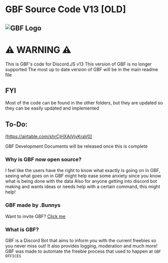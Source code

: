 # GBF Source Code V13 [OLD]
  ![GBF Logo](https://cdn.discordapp.com/attachments/932756227295948910/997240715258101840/GBF_Bot_Logo.png)
------------------------
# ⚠️ WARNING ⚠️
This is GBF's code for Discord.JS v13
This version of GBF is no longer supported
The most up to date version of GBF will be in the main readme file

## FYI
Most of the code can be found in the other folders, but they are updated so they can be easily updated and implemented

## To-Do:
[https://airtable.com/shrCjHXAiVjyKraV0]

GBF Development Documents will be released once this is complete

### Why is GBF now open source?
I feel like the users have the right to know what exactly is going on in GBF, seeing what goes on in GBF might help ease some anxiety since you know what is being done with the data
Also for anyone getting into discord bot making and wants ideas or needs help with a certain command, this might help!

### GBF made by .Bunnys
Want to invite GBF? [Click me](https://discord.com/api/oauth2/authorize?client_id=795361755223556116&permissions=1642788809975&scope=bot%20applications.commands)

### What is GBF?
GBF is a Discord Bot that aims to inform you with the current freebies so you never miss out!
It also provides logging, moderation and much more!
GBF was made to automate the freebie process that used to happen at `GBF OFFICES`

